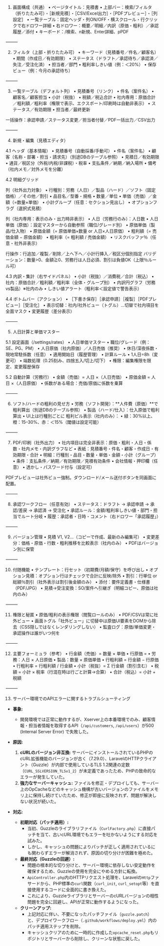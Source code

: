 1. 画面構成（共通）
	•	ページタイトル：見積書
	•	上部バー：検索/フィルタ（折りたたみ可）・［新規見積］・［CSV/Excel出力］・［PDFプレビュー］・［列設定］
	•	一覧テーブル：固定ヘッダ・列ON/OFF・横スクロール・行クリックで右ドロワー詳細
	•	右ドロワー：概要／明細／内訳（原価・粗利）／承認履歴／添付
	•	キーボード：/検索、n新規、Enter詳細、pPDF

⸻

2. フィルタ（上部・折りたたみ可）
	•	キーワード（見積番号／件名／顧客名）
	•	期間（作成日／有効期限）
	•	ステータス（ドラフト／承認待ち／承認済／失注／受注化済）
	•	担当者／部門
	•	粗利率しきい値（例：＜20%）
	•	保存ビュー（例：今月の承認待ち）

⸻

3. 一覧テーブル（デフォルト列）
	•	見積番号（リンク）
	•	件名（案件名）
	•	顧客名／顧客担当
	•	小計（税抜）
	•	税額／税込合計
	•	社内専用：原価合計／粗利額／粗利率（権限で表示、エクスポート/印刷時は自動非表示）
	•	ステータス／有効期限
	•	担当者／最終更新

一括操作：承認申請／ステータス変更／担当者付替／PDF一括出力／CSV出力

⸻

4. 新規・編集（見積エディタ）

4.1 ヘッダ（基本情報）
	•	見積番号（自動採番/手動可）
	•	件名（案件名）
	•	顧客（名称・部署・担当・請求先）（別途DBのテーブル参照）
	•	見積日／有効期限
	•	通貨／税区分（外税/内税/非課税）・税率
	•	支払条件／納期／納入場所
	•	備考（社内メモ／対外メモを分離）

4.2 明細グリッド

列（社外出力対象）
	•	行種別：労務（人日）／製品（ハード）／ソフト（固定価格）／その他／割引
	•	品目名／型番・規格
	•	数量／単位
	•	単価（売価）／金額（=数量×単価）
	•	小計グループ（任意：セクション見出し）
	•	オプションフラグ（選択式見積）

列（社内専用：表示のみ・出力時非表示）
	•	人日（労務行のみ）：人日数
	•	人日単価（原価）：設定マスターから自動参照（職位/グレード別）
	•	原価単価（製品/仕入物）
	•	原価金額（= 原価単価×数量 or 人日×人日原価）
	•	粗利額（= 売価金額 − 原価金額）
	•	粗利率（= 粗利額 / 売価金額）
	•	リスクバッファ％（任意・社外非表示）

行操作：行追加／複製／削除／上へ下へ／小計行挿入／税区分個別指定
バリデーション：数量>0、金額≧0、労務行は人日必須、割引は負値OK（上限％ルール可）

4.3 内訳・集計（右サイドパネル）
	•	小計（税抜）／消費税／合計（税込）
	•	社内：原価合計／粗利額／粗利率（全体・グループ別）
	•	内訳円グラフ（労務vs製品）※社内のみ
	•	しきい値アラート（粗利率＜設定値で警告表示）

4.4 ボトムバー（アクション）
	•	［下書き保存］［承認申請］［複製］［PDFプレビュー］［受注化］
	•	表示切替：社内/社外ビュー（トグル）…切替で社内項目を全面マスク
	•	変更履歴（差分表示）

⸻

5. 人日計算と単価マスター

5.1 設定画面（/settings/rates）
	•	人日単価マスター
	•	職位/グレード（例：SE、PG、PM）
	•	人日原価（社内原価）／人日売価（推奨）
	•	休日/深夜係数・現地常駐係数（任意）
	•	適用開始日（履歴管理）
	•	計算ルール
	•	1人日=8h（変更可）
	•	端数処理（0.25刻み、四捨五入/切上/切下）
	•	権限：編集権限を限定、変更履歴保存

5.2 自動計算（労務行）
	•	金額（売価）= 人日 ×（人日売価）
	•	原価金額 = 人日 ×（人日原価）
	•	係数がある場合：売価/原価に係数を乗算

⸻

6. ソフト/ハードの粗利の見せ方
	•	労務（ソフト開発）：**人件費（原価）**で粗利算出（別途DBのテーブル参照）
	•	製品（ハード/仕入）：仕入原価で粗利算出
	•	UI上は行種別ごとに 粗利ピル表示（社内のみ）：
	•	緑：30%以上、橙：15–30%、赤：＜15%（閾値は設定可能）

⸻

7. PDF/印刷（社外出力）
	•	社内項目は完全非表示：原価・粗利・人日・係数・社内メモ・内訳グラフなど
	•	表紙：見積番号・件名・顧客・作成日・有効期限・合計
	•	明細：行種別・品目・数量・単価・金額・小計（グループ）
	•	条件：支払条件／納期／有効期限／見積有効条件
	•	会社情報・押印欄（任意）
	•	透かし・パスワード付与（設定可）

PDFプレビューは社外ビュー強制。ダウンロード/メール送付ボタンを同画面に配置。

⸻

8. 承認ワークフロー（任意有効）
	•	ステータス：ドラフト → 承認申請 → 承認/差戻 → 承認済 → 受注化
	•	承認ルール：金額/粗利率しきい値・部門・担当でルート分岐
	•	履歴：承認者・日時・コメント（右ドロワー「承認履歴」）

⸻

9. バージョン管理
	•	見積 V1, V2…（コピーで作成、最新のみ編集可）
	•	変更差分：価格・原価・行数・粗利推移を比較表示（社内のみ）
	•	PDFはバージョン別に保管

⸻

10. 付随機能
	•	テンプレート：行セット（初期費/月額/保守）を呼び出し
	•	オプション見積：オプション行はチェックで合計に反映/除外
	•	割引：行単位 or 総額％割引（社外表示は割引後金額のみ）
	•	添付：要件定義書・仕様書（PDF/JPG）
	•	見積→受注変換：SO/案件へ引継ぎ（明細コピー、原価は社内のみ）

⸻

11. 権限と秘匿
	•	原価/粗利の表示権限（閲覧ロールのみ）
	•	PDF/CSVは常に社外ビュー
	•	画面トグル「社外ビュー」に切替中は原価UI要素をDOMから除去（CSS隠しではなくレンダリングしない）
	•	監査ログ：原価/単価変更・承認操作は誰がいつ何を

⸻

12. 主要フォーミュラ（参考）
	•	行金額（売価）= 数量 × 単価
	•	行原価 =
	•	労務：人日 × 人日原価
	•	製品：数量 × 原価単価
	•	行粗利額 = 行金額 − 行原価
	•	行粗利率 = 行粗利額 / 行金額
	•	小計（税抜）= Σ 行金額（割引含む）
	•	税額 = 小計 × 税率（行混在時は行ごと計算→合算）
	•	合計（税込）= 小計 + 税額

⸻

13. サーバー環境でのAPIエラーに関するトラブルシューティング

- **事象:**
  - 開発環境では正常に動作するが、Xserver上の本番環境でのみ、顧客情報・担当者情報を取得するAPI（`/api/customers`, `/api/users`）が500 (Internal Server Error) で失敗した。

- **原因:**
  1.  **cURLのバージョン非互換:** サーバーにインストールされているPHPのcURL拡張機能のバージョンが古く（7.29.0）、LaravelのHTTPクライアント（Guzzle）が内部で使用しているTLS 1.2関連の定数（`CURL_SSLVERSION_TLSv1_2`）が未定義であったため、PHPの致命的なエラーが発生していた。
  2.  **強力なサーバーキャッシュ:** ファイルを修正・デプロイしても、サーバー上のOpCacheなどのキャッシュ機構が古いバージョンのファイルをメモリ上に保持し続けていたため、修正が即座に反映されず、問題が解決しない状況が続いた。

- **対応:**
  - **初期対応（パッチ適用）:**
    - 当初、Guzzleのライブラリファイル（`CurlFactory.php`）に直接パッチを当て、古いcURL環境でもエラーを吐かないようにする対応を試みた。
    - しかし、キャッシュの問題によりパッチが正しく適用されているにも関わらずエラーが解消されず、原因の切り分けが困難を極めた。
  - **最終対応（Guzzleの回避）:**
    - 問題の根本的な切り分けと、サーバー環境に依存しない安定動作を確保するため、Guzzleの使用を完全にやめる方針に転換。
    - `ApiController.php`内のHTTPリクエスト処理を、Laravelの`Http`ファサードから、PHP標準の`curl`関数（`curl_init`, `curl_setopt`等）を直接使用するコードに全面的に書き換えた。
    - これにより、GuzzleライブラリとサーバーのcURLバージョンの相性問題を完全に回避し、APIが正常に動作するようになった。
  - **クリーンアップ:**
    - 上記対応に伴い、不要になったパッチファイル（`guzzle.patch`）と、デプロイワークフロー（`.github/workflows/deploy.yml`）内のパッチ適用ステップを削除。
    - キャッシュクリアのために一時的に作成した`opcache_reset.php`もリポジトリとサーバーから削除し、クリーンな状態に戻した。